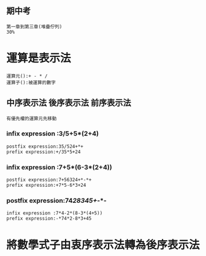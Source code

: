 ## 期中考
```
第一章到第三章(堆疊佇列)
30%
```
# 運算是表示法
```
運算元():+ - * /
運算子():被運算的數字
```
## 中序表示法 後序表示法 前序表示法
```
有優先權的運算元先移動
```
### infix expression :3/5+5*(2+4)
```
postfix expression:35/524+*+
prefix expression:+/35*5+24
```
### infix expression :7+5*(6-3*(2+4))
```
postfix expression:7+56324+*-*+
prefix expression:+7*5-6*3+24
```
### postfix expression:74*28345+*-*-
```
infix expression :7*4-2*(8-3*(4+5))
prefix expression:-*74*2-8*3+45
```
# 將數學式子由衷序表示法轉為後序表示法
